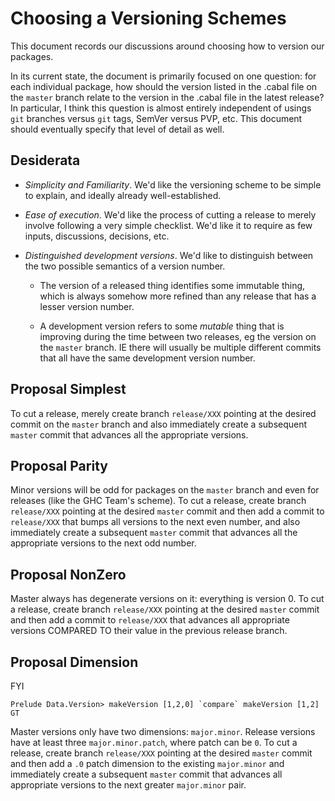# Choosing a Versioning Schemes

This document records our discussions around choosing how to version our packages.

In its current state, the document is primarily focused on one question: for each individual package, how should the version listed in the .cabal file on the `master` branch relate to the version in the .cabal file in the latest release?
In particular, I think this question is almost entirely independent of usings `git` branches versus `git` tags, SemVer versus PVP, etc.
This document should eventually specify that level of detail as well.

## Desiderata

- *Simplicity and Familiarity*.
  We'd like the versioning scheme to be simple to explain, and ideally already well-established.

- *Ease of execution*.
  We'd like the process of cutting a release to merely involve following a very simple checklist.
  We'd like it to require as few inputs, discussions, decisions, etc.

- *Distinguished development versions*.
  We'd like to distinguish between the two possible semantics of a version number.

    - The version of a released thing identifies some immutable thing, which is always somehow more refined than any release that has a lesser version number.

    - A development version refers to some _mutable_ thing that is improving during the time between two releases, eg the version on the `master` branch.
      IE there will usually be multiple different commits that all have the same development version number.

## Proposal Simplest

To cut a release, merely create branch `release/XXX` pointing at the desired commit on the `master` branch and also immediately create a subsequent `master` commit that advances all the appropriate versions.

## Proposal Parity

Minor versions will be odd for packages on the `master` branch and even for releases (like the GHC Team's scheme).
To cut a release, create branch `release/XXX` pointing at the desired `master` commit and then add a commit to `release/XXX` that bumps all versions to the next even number, and also immediately create a subsequent `master` commit that advances all the appropriate versions to the next odd number.

## Proposal NonZero

Master always has degenerate versions on it: everything is version 0.
To cut a release, create branch `release/XXX` pointing at the desired `master` commit and then add a commit to `release/XXX` that advances all appropriate versions COMPARED TO their value in the previous release branch.

## Proposal Dimension

FYI

```
Prelude Data.Version> makeVersion [1,2,0] `compare` makeVersion [1,2]
GT
```

Master versions only have two dimensions: `major.minor`.
Release versions have at least three `major.minor.patch`, where patch can be `0`.
To cut a release, create branch `release/XXX` pointing at the desired `master` commit and then add a `.0` patch dimension to the existing `major.minor` and immediately create a subsequent `master` commit that advances all appropriate versions to the next greater `major.minor` pair.
